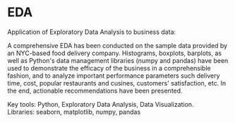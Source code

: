 # EDA
Application of Exploratory Data Analysis to business data: <br>

A comprehensive EDA has been conducted on the sample data provided by an NYC-based food delivery company. Histograms, boxplots, barplots, 
as well as Python's data management libraries (numpy and pandas) have been used to demonstrate the efficacy of the business in a 
comprehensible fashion, and to analyze important performance parameters such delivery time, cost, popular restaurants and cusines, customers'
satisfaction, etc. In the end, actionable recommendations have been presented. <br>

Key tools: Python, Exploratory Data Analysis, Data Visualization. <br>
Libraries: seaborn, matplotlib, numpy, pandas
